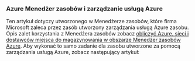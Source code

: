 ### <a name="azure-resource-manager-and-azure-service-management"></a>Azure Menedżer zasobów i zarządzanie usługą Azure
 
Ten artykuł dotyczy utworzonego w Menedżerze zasobów, które firma Microsoft zaleca przez zasób utworzony zarządzania usługą Azure zasobu. Opis zalet korzystania z Menedżera zasobów zobacz [obliczyć Azure, sieci i dostawców miejsca do magazynowania w obszarze Menedżer zasobów Azure](../articles/virtual-machines/virtual-machines-windows-compare-deployment-models.md). Aby wykonać to samo zadanie dla zasobu utworzone za pomocą zarządzania usługą Azure, zobacz następujący artykuł:
